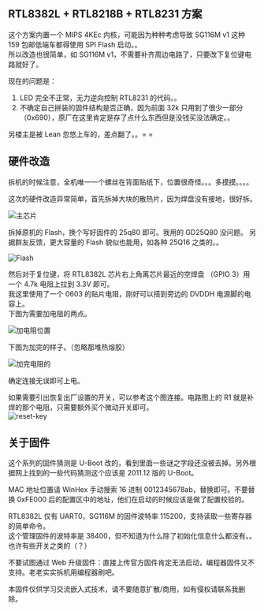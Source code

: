 ## RTL8382L + RTL8218B + RTL8231 方案

这个方案内置一个 MIPS 4KEc 内核，可能因为种种考虑导致 SG116M v1 这种 159 包邮低端车都得使用 SPI Flash 启动。。  
所以改造也很简单，如 SG116M v1，不需要补齐周边电路了，只要改下复位键电路就好了。  

现在的问题是：
  1. LED 完全不正常，无力逆向控制 RTL8231 的代码。。  
  2. 不确定自己拼装的固件结构是否正确，因为前面 32k 只用到了很少一部分（0x690），原厂在这里肯定是存了点什么东西但是没钱买没法确定。。  

另楼主是被 Lean 忽悠上车的，差点翻了。。= =  


## 硬件改造

拆机的时候注意，全机唯一一个螺丝在背面贴纸下，位置很奇怪。。。多摸摸。。。。  

这次的硬件改造异常简单，首先拆掉大块的散热片，因为焊盘没有接地，很好拆。  
  
![主芯片](https://github.com/libc0607/RTL8370N_switch_hacking/blob/master/pic/8382l-sg116m-full.png)  

拆掉原机的 Flash，换个写好固件的 25q80 即可。我用的 GD25Q80 没问题。
另据群友反馈，更大容量的 Flash 貌似也能用，如各种 25Q16 之类的。。  

![Flash](https://github.com/libc0607/RTL8370N_switch_hacking/blob/master/pic/8382l-flash.png)  

然后对于复位键，将 RTL8382L 芯片右上角离芯片最近的空焊盘 （GPIO 3）用一个 4.7k 电阻上拉到 3.3V 即可。  
我这里使用了一个 0603 的贴片电阻，刚好可以搭到旁边的 DVDDH 电源脚的电容上。    
下图为需要加电阻的两点。  

![加电阻位置](https://github.com/libc0607/RTL8370N_switch_hacking/blob/master/pic/8382l-add-res.png)  

下图为加完的样子。（忽略那堆热熔胶）  

![加完电阻的](https://github.com/libc0607/RTL8370N_switch_hacking/blob/master/pic/8382l-add-res-after.png)

确定连接无误即可上电。  

如果需要引出恢复出厂设置的开关，可以参考这个图连接。电路图上的 R1 就是补焊的那个电阻，只需要额外买个微动开关即可。  
![reset-key](https://github.com/libc0607/RTL8370N_switch_hacking/blob/master/pic/sg116m-reset-key.png)

## 关于固件 

这个系列的固件猜测是 U-Boot 改的，看到里面一些谜之字段还没被去掉。另外根据网上找到的一些代码猜测这个应该是 2011.12 版的 U-Boot。  

MAC 地址位置请 WinHex 手动搜索 16 进制 0012345678ab，替换即可。不要替换 0xFE000 后的配置区中的地址，他们在启动的时候应该是做了配置校验的。  

RTL8382L 仅有 UART0，SG116M 的固件波特率 115200，支持读取一些寄存器的简单命令。  
这个管理固件的波特率是 38400，但不知道为什么除了初始化信息什么都没有。。也许有些开关之类的（？）  

不要试图通过 Web 升级固件：直接上传官方固件肯定无法启动，编程器固件又不支持。老老实实拆机用编程器刷吧。  

本固件仅供学习交流嵌入式技术，请不要随意扩散/商用，如有侵权请联系我删除。  
